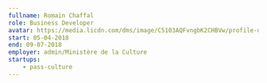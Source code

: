 ```yaml
---
fullname: Romain Chaffal
role: Business Developer
avatar: https://media.licdn.com/dms/image/C5103AQFvngbK2CHBVw/profile-displayphoto-shrink_200_200/0?e=1528117200&v=alpha&t=mcMGOHYfa6WCAJl9aMxYM-j2RIYdr7n6IzoQv1mcviE
start: 05-04-2018
end: 09-07-2018
employer: admin/Ministère de la Culture
startups:
    - pass-culture
---
```


